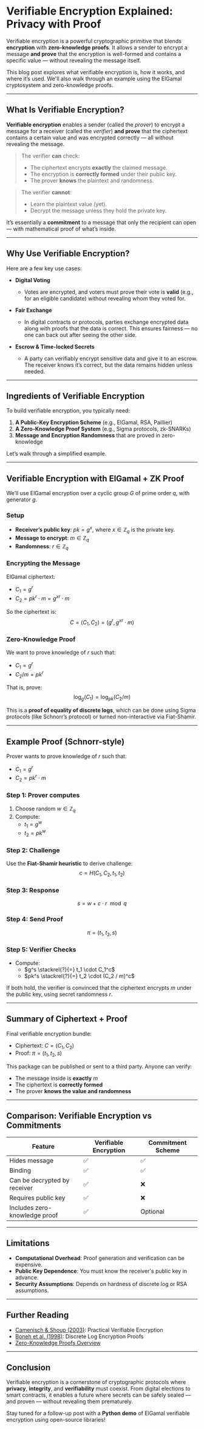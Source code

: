 # Verifiable Encryption Explained: Privacy with Proof

Verifiable encryption is a powerful cryptographic primitive that blends **encryption** with **zero-knowledge proofs**. It allows a sender to encrypt a message **and prove** that the encryption is well-formed and contains a specific value — without revealing the message itself.

This blog post explores what verifiable encryption is, how it works, and where it’s used. We'll also walk through an example using the ElGamal cryptosystem and zero-knowledge proofs.

---

## What Is Verifiable Encryption?

**Verifiable encryption** enables a sender (called the *prover*) to encrypt a message for a receiver (called the *verifier*) **and prove** that the ciphertext contains a certain value and was encrypted correctly — all without revealing the message.

>  The verifier **can** check:
> - The ciphertext encrypts **exactly** the claimed message.
> - The encryption is **correctly formed** under their public key.
> - The prover **knows** the plaintext and randomness.

> The verifier **cannot**:
> - Learn the plaintext value (yet).
> - Decrypt the message unless they hold the private key.

It’s essentially a **commitment** to a message that only the recipient can open — with mathematical proof of what’s inside.

---

## Why Use Verifiable Encryption?

Here are a few key use cases:

- **Digital Voting**
  - Votes are encrypted, and voters must prove their vote is **valid** (e.g., for an eligible candidate) without revealing whom they voted for.

- **Fair Exchange**
  - In digital contracts or protocols, parties exchange encrypted data along with proofs that the data is correct. This ensures fairness — no one can back out after seeing the other side.

- **Escrow & Time-locked Secrets**
  - A party can verifiably encrypt sensitive data and give it to an escrow. The receiver knows it’s correct, but the data remains hidden unless needed.

---

## Ingredients of Verifiable Encryption

To build verifiable encryption, you typically need:

1. **A Public-Key Encryption Scheme** (e.g., ElGamal, RSA, Paillier)
2. **A Zero-Knowledge Proof System** (e.g., Sigma protocols, zk-SNARKs)
3. **Message and Encryption Randomness** that are proved in zero-knowledge

Let’s walk through a simplified example.

---

## Verifiable Encryption with ElGamal + ZK Proof

We’ll use ElGamal encryption over a cyclic group $G$ of prime order $q$, with generator $g$.

### Setup

- **Receiver’s public key**: $pk = g^x$, where $x \in \mathbb{Z}_q$ is the private key.
- **Message to encrypt**: $m \in \mathbb{Z}_q$
- **Randomness**: $r \in \mathbb{Z}_q$

### Encrypting the Message

ElGamal ciphertext:
- $C_1 = g^r$
- $C_2 = pk^r \cdot m = g^{xr} \cdot m$

So the ciphertext is:  
$$C = (C_1, C_2) = (g^r, g^{xr} \cdot m)$$

### Zero-Knowledge Proof

We want to prove knowledge of $r$ such that:
- $C_1 = g^r$
- $C_2 / m = pk^r$

That is, prove:
$$\log_g(C_1) = \log_{pk}(C_2 / m)$$

This is a **proof of equality of discrete logs**, which can be done using Sigma protocols (like Schnorr’s protocol) or turned non-interactive via Fiat-Shamir.

---

## Example Proof (Schnorr-style)

Prover wants to prove knowledge of $r$ such that:
- $C_1 = g^r$
- $C_2 = pk^r \cdot m$

### Step 1: Prover computes

1. Choose random $w \in \mathbb{Z}_q$
2. Compute:
   - $t_1 = g^w$
   - $t_2 = pk^w$

### Step 2: Challenge

Use the **Fiat-Shamir heuristic** to derive challenge:
$$c = H(C_1, C_2, t_1, t_2)$$

### Step 3: Response

$$s = w + c \cdot r \mod q$$

### Step 4: Send Proof

$$\pi = (t_1, t_2, s)$$

### Step 5: Verifier Checks

- Compute:
  - $g^s \stackrel{?}{=} t_1 \cdot C_1^c$
  - $pk^s \stackrel{?}{=} t_2 \cdot (C_2 / m)^c$

If both hold, the verifier is convinced that the ciphertext encrypts $m$ under the public key, using secret randomness $r$.

---

## Summary of Ciphertext + Proof

Final verifiable encryption bundle:
- Ciphertext: $C = (C_1, C_2)$
- Proof: $\pi = (t_1, t_2, s)$

This package can be published or sent to a third party. Anyone can verify:
- The message inside is **exactly** $m$
- The ciphertext is **correctly formed**
- The prover **knows the value and randomness**

---

## Comparison: Verifiable Encryption vs Commitments

| Feature | Verifiable Encryption | Commitment Scheme |
|--------|------------------------|-------------------|
| Hides message | ✅ | ✅ |
| Binding | ✅ | ✅ |
| Can be decrypted by receiver | ✅ | ❌ |
| Requires public key | ✅ | ❌ |
| Includes zero-knowledge proof | ✅ | Optional |

---

## Limitations

- **Computational Overhead**: Proof generation and verification can be expensive.
- **Public Key Dependence**: You must know the receiver's public key in advance.
- **Security Assumptions**: Depends on hardness of discrete log or RSA assumptions.

---

## Further Reading

- [Camenisch & Shoup (2003)](https://eprint.iacr.org/2002/067): Practical Verifiable Encryption
- [Boneh et al. (1998)](https://crypto.stanford.edu/~dabo/pubs/papers/verenc.pdf): Discrete Log Encryption Proofs
- [Zero-Knowledge Proofs Overview](https://zkproof.org/)

---

## Conclusion

Verifiable encryption is a cornerstone of cryptographic protocols where **privacy**, **integrity**, and **verifiability** must coexist. From digital elections to smart contracts, it enables a future where secrets can be safely sealed — and proven — without revealing them prematurely.

Stay tuned for a follow-up post with a **Python demo** of ElGamal verifiable encryption using open-source libraries!

